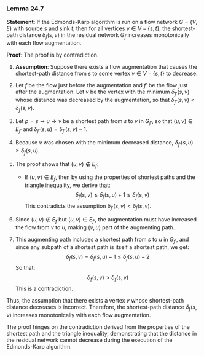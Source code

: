 ### Lemma 24.7
**Statement**: If the Edmonds-Karp algorithm is run on a flow network $G = (V, E)$ with source $s$ and sink $t$, then for all vertices $v \in V - \{s, t\}$, the shortest-path distance $\delta_f (s, v)$ in the residual network $G_f$ increases monotonically with each flow augmentation.

**Proof**: The proof is by contradiction.

1. **Assumption**: Suppose there exists a flow augmentation that causes the shortest-path distance from $s$ to some vertex $v \in V - \{s, t\}$ to decrease.

2. Let $f$ be the flow just before the augmentation and $f'$ be the flow just after the augmentation. Let $v$ be the vertex with the minimum $\delta_{f'} (s, v)$ whose distance was decreased by the augmentation, so that $\delta_{f'} (s, v) < \delta_f (s, v)$.

3. Let $p = s \rightsquigarrow u \rightarrow v$ be a shortest path from $s$ to $v$ in $G_{f'}$, so that $(u, v) \in E_{f'}$ and $\delta_{f'} (s, u) = \delta_{f'} (s, v) - 1$.

4. Because $v$ was chosen with the minimum decreased distance, $\delta_{f'} (s, u) \geq \delta_f (s, u)$.

5. The proof shows that $(u, v) \notin E_f$:
   - If $(u, v) \in E_f$, then by using the properties of shortest paths and the triangle inequality, we derive that:
     $$
     \delta_f (s, v) \leq \delta_f (s, u) + 1 \leq \delta_f (s, v)
     $$
	This contradicts the assumption $\delta_{f'} (s, v) < \delta_f (s, v)$.

6. Since $(u, v) \notin E_f$ but $(u, v) \in E_{f'}$, the augmentation must have increased the flow from $v$ to $u$, making $(v, u)$ part of the augmenting path.

7. This augmenting path includes a shortest path from $s$ to $u$ in $G_{f'}$, and since any subpath of a shortest path is itself a shortest path, we get:
   $$
   \delta_f (s, v) = \delta_f (s, u) - 1 \leq \delta_f (s, u) - 2
   $$
   So that:
   $$
   \delta_f (s, v) > \delta_f (s, v)
   $$
   This is a contradiction.

Thus, the assumption that there exists a vertex $v$ whose shortest-path distance decreases is incorrect. Therefore, the shortest-path distance $\delta_f (s, v)$ increases monotonically with each flow augmentation.

The proof hinges on the contradiction derived from the properties of the shortest path and the triangle inequality, demonstrating that the distance in the residual network cannot decrease during the execution of the Edmonds-Karp algorithm.
